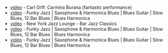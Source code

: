  - [video](https://www.youtube.com/watch?v=N4z2Ey4PYT4) - Carl Orff: Carmina Burana (fantastic performance)  
 - [video](https://www.youtube.com/watch?v=-ez5xl6VoGM) - Funky Jazz | Saxophone & Harmonica Blues | Blues Guitar | Slow Blues, 12 Bar Blues | Blues Harmonica  
 - [video](https://www.youtube.com/watch?v=_sI_Ps7JSEk&index=2&list=RD-ez5xl6VoGM) - New York Jazz Lounge - Bar Jazz Classics  
 - [video](https://www.youtube.com/watch?v=-ez5xl6VoGM&t=1s) - Funky Jazz | Saxophone & Harmonica Blues | Blues Guitar | Slow Blues, 12 Bar Blues | Blues Harmonica  
 - [video](https://www.youtube.com/watch?v=-ez5xl6VoGM&t=1s) - Funky Jazz | Saxophone & Harmonica Blues | Blues Guitar | Slow Blues, 12 Bar Blues | Blues Harmonica  
